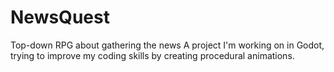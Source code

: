 # NewsQuest
Top-down RPG about gathering the news
A project I'm working on in Godot, trying to improve my coding skills by creating procedural animations.
